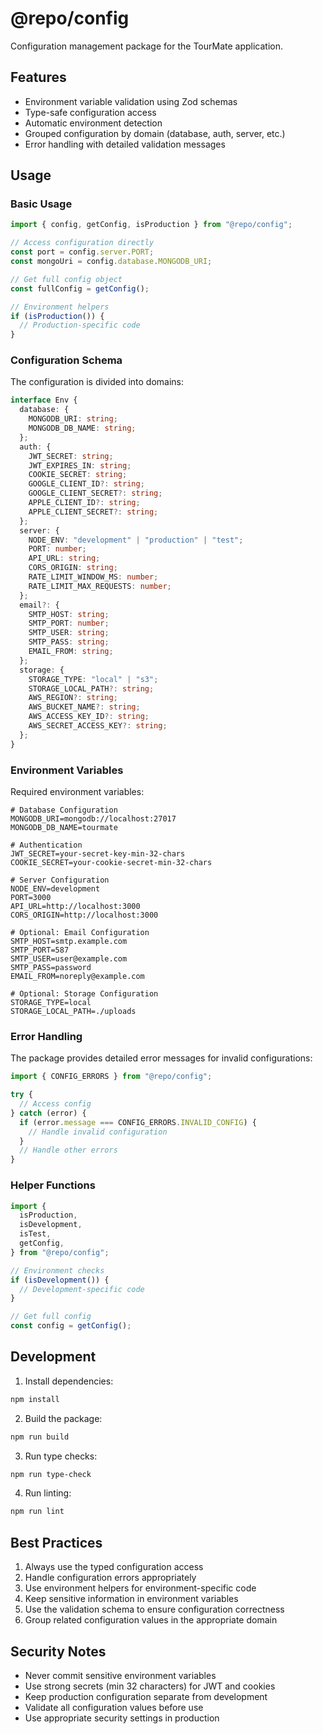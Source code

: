 # @repo/config

Configuration management package for the TourMate application.

## Features

- Environment variable validation using Zod schemas
- Type-safe configuration access
- Automatic environment detection
- Grouped configuration by domain (database, auth, server, etc.)
- Error handling with detailed validation messages

## Usage

### Basic Usage

```typescript
import { config, getConfig, isProduction } from "@repo/config";

// Access configuration directly
const port = config.server.PORT;
const mongoUri = config.database.MONGODB_URI;

// Get full config object
const fullConfig = getConfig();

// Environment helpers
if (isProduction()) {
  // Production-specific code
}
```

### Configuration Schema

The configuration is divided into domains:

```typescript
interface Env {
  database: {
    MONGODB_URI: string;
    MONGODB_DB_NAME: string;
  };
  auth: {
    JWT_SECRET: string;
    JWT_EXPIRES_IN: string;
    COOKIE_SECRET: string;
    GOOGLE_CLIENT_ID?: string;
    GOOGLE_CLIENT_SECRET?: string;
    APPLE_CLIENT_ID?: string;
    APPLE_CLIENT_SECRET?: string;
  };
  server: {
    NODE_ENV: "development" | "production" | "test";
    PORT: number;
    API_URL: string;
    CORS_ORIGIN: string;
    RATE_LIMIT_WINDOW_MS: number;
    RATE_LIMIT_MAX_REQUESTS: number;
  };
  email?: {
    SMTP_HOST: string;
    SMTP_PORT: number;
    SMTP_USER: string;
    SMTP_PASS: string;
    EMAIL_FROM: string;
  };
  storage: {
    STORAGE_TYPE: "local" | "s3";
    STORAGE_LOCAL_PATH?: string;
    AWS_REGION?: string;
    AWS_BUCKET_NAME?: string;
    AWS_ACCESS_KEY_ID?: string;
    AWS_SECRET_ACCESS_KEY?: string;
  };
}
```

### Environment Variables

Required environment variables:

```env
# Database Configuration
MONGODB_URI=mongodb://localhost:27017
MONGODB_DB_NAME=tourmate

# Authentication
JWT_SECRET=your-secret-key-min-32-chars
COOKIE_SECRET=your-cookie-secret-min-32-chars

# Server Configuration
NODE_ENV=development
PORT=3000
API_URL=http://localhost:3000
CORS_ORIGIN=http://localhost:3000

# Optional: Email Configuration
SMTP_HOST=smtp.example.com
SMTP_PORT=587
SMTP_USER=user@example.com
SMTP_PASS=password
EMAIL_FROM=noreply@example.com

# Optional: Storage Configuration
STORAGE_TYPE=local
STORAGE_LOCAL_PATH=./uploads
```

### Error Handling

The package provides detailed error messages for invalid configurations:

```typescript
import { CONFIG_ERRORS } from "@repo/config";

try {
  // Access config
} catch (error) {
  if (error.message === CONFIG_ERRORS.INVALID_CONFIG) {
    // Handle invalid configuration
  }
  // Handle other errors
}
```

### Helper Functions

```typescript
import {
  isProduction,
  isDevelopment,
  isTest,
  getConfig,
} from "@repo/config";

// Environment checks
if (isDevelopment()) {
  // Development-specific code
}

// Get full config
const config = getConfig();
```

## Development

1. Install dependencies:
```bash
npm install
```

2. Build the package:
```bash
npm run build
```

3. Run type checks:
```bash
npm run type-check
```

4. Run linting:
```bash
npm run lint
```

## Best Practices

1. Always use the typed configuration access
2. Handle configuration errors appropriately
3. Use environment helpers for environment-specific code
4. Keep sensitive information in environment variables
5. Use the validation schema to ensure configuration correctness
6. Group related configuration values in the appropriate domain

## Security Notes

- Never commit sensitive environment variables
- Use strong secrets (min 32 characters) for JWT and cookies
- Keep production configuration separate from development
- Validate all configuration values before use
- Use appropriate security settings in production

